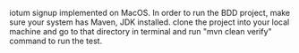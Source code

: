 iotum signup implemented on MacOS.
In order to run the BDD project, make sure your system has Maven, JDK installed. 
clone the project into your local machine and go to that directory in terminal and run "mvn clean verify" command to run the test.
